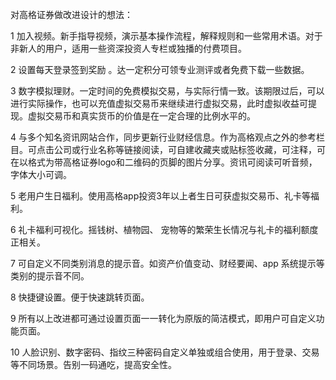 对高格证券做改进设计的想法：

1
加入视频。新手指导视频，演示基本操作流程，解释规则和一些常用术语。对于非新人的用户，适用一些资深投资人专栏或独播的付费项目。

2 设置每天登录签到奖励 。达一定积分可领专业测评或者免费下载一些数据。

3
数字模拟理财。一定时间的免费模拟交易，与实际行情一致。该期限过后，可以进行实际操作，也可以充值虚拟交易币来继续进行虚拟交易，此时虚拟收益可提现。虚拟交易币和真实货币的价值是在一定合理的比例水平的。

4
与多个知名资讯网站合作，同步更新行业财经信息。作为高格观点之外的参考栏目。可点击公司或行业名称等链接阅读，可自建收藏夹或贴标签收藏，可注释，可在以格式为带高格证券logo和二维码的页脚的图片分享。资讯可阅读可听音频，字体大小可调。

5 老用户生日福利。使用高格app投资3年以上者生日可获虚拟交易币、礼卡等福利。

6 礼卡福利可视化。摇钱树、植物园、 宠物等的繁荣生长情况与礼卡的福利额度正相关。

7 可自定义不同类别消息的提示音。如资产价值变动、财经要闻、app
系统提示等类别的提示音不同。

8 快捷键设置。便于快速跳转页面。

9 所有以上改进都可通过设置页面一一转化为原版的简洁模式，即用户可自定义功能页面。

10
人脸识别、数字密码、指纹三种密码自定义单独或组合使用，用于登录、交易等不同场景。告别一码通吃，提高安全性。
